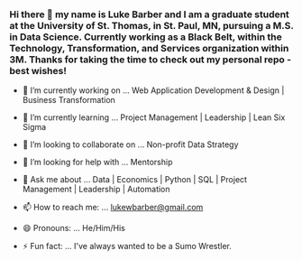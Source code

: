 ### Hi there 👋 my name is Luke Barber and I am a graduate student at the University of St. Thomas, in St. Paul, MN, pursuing a M.S. in Data Science. Currently working as a Black Belt, within the Technology, Transformation, and Services organization within 3M. Thanks for taking the time to check out my personal repo - best wishes!

- 🔭 I’m currently working on ...
Web Application Development & Design
| Business Transformation 

- 🌱 I’m currently learning ...
Project Management
| Leadership 
| Lean Six Sigma

- 👯 I’m looking to collaborate on ...
Non-profit Data Strategy

- 🤔 I’m looking for help with ...
Mentorship

- 💬 Ask me about ...
Data
| Economics
| Python
| SQL
| Project Management
| Leadership
| Automation

- 📫 How to reach me: ...
lukewbarber@gmail.com

- 😄 Pronouns: ...
He/Him/His

- ⚡ Fun fact: ...
I've always wanted to be a Sumo Wrestler. 


